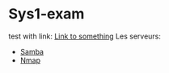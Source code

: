 # Sys1-exam
test with link: [Link to something](https://anvilproject.org/guides/content/creating-links)
Les serveurs:
- [Samba](https://github.com/Ezdev2/Sys1-exam/blob/4229d850150b985be788e526505a5e9fb97f5253/Serveur/Samba/Samba.txt)
- [Nmap](https://github.com/Ezdev2/Sys1-exam/blob/0d48d8fef84327016490033e0149ebe1f54006f8/Commande/Nmap/Nmap.txt)
